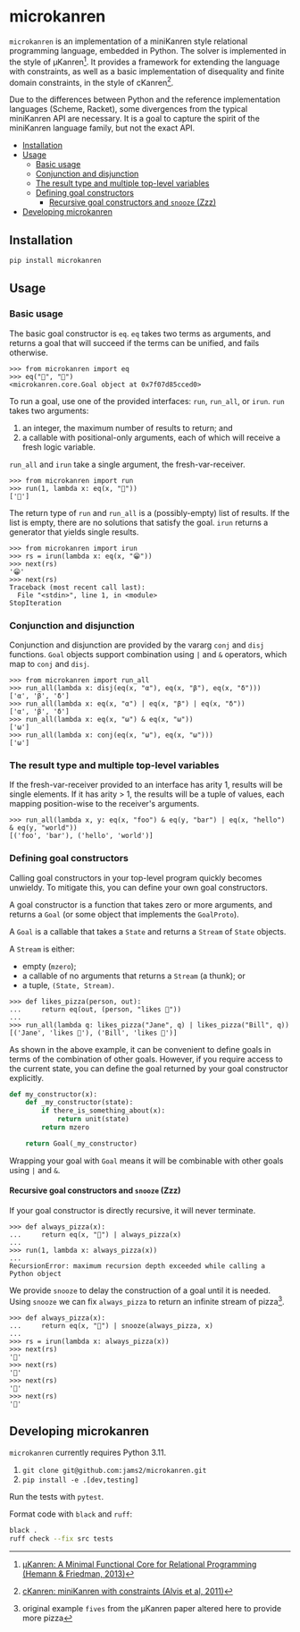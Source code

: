 # microkanren

`microkanren` is an implementation of a miniKanren style relational programming language, embedded in Python. The solver is implemented in the style of μKanren[^1]. It provides a framework for extending the language with constraints, as well as a basic implementation of disequality and finite domain constraints, in the style of cKanren[^2].

Due to the differences between Python and the reference implementation languages (Scheme, Racket), some divergences from the typical miniKanren API are necessary. It is a goal to capture the spirit of the miniKanren language family, but not the exact API.

* [Installation](#installation)
* [Usage](#usage)
  + [Basic usage](#basic-usage)
  + [Conjunction and disjunction](#conjunction-and-disjunction)
  + [The result type and multiple top-level variables](#the-result-type-and-multiple-top-level-variables)
  + [Defining goal constructors](#defining-goal-constructors)
    - [Recursive goal constructors and `snooze` (Zzz)](#recursive-goal-constructors-and--snooze---zzz-)
* [Developing microkanren](#developing-microkanren)

## Installation

``` bash
pip install microkanren
```

## Usage

### Basic usage

The basic goal constructor is `eq`. `eq` takes two terms as arguments, and returns a goal that will succeed if the terms can be unified, and fails otherwise.

``` python-console
>>> from microkanren import eq
>>> eq("🍕", "🍕")
<microkanren.core.Goal object at 0x7f07d85cced0>
```

To run a goal, use one of the provided interfaces: `run`, `run_all`, or `irun`. `run` takes two arguments:

1. an integer, the maximum number of results to return; and
2. a callable with positional-only arguments, each of which will receive a fresh logic variable.

`run_all` and `irun` take a single argument, the fresh-var-receiver.

``` python-console
>>> from microkanren import run
>>> run(1, lambda x: eq(x, "🍕"))
['🍕']
```

The return type of `run` and `run_all` is a (possibly-empty) list of results. If the list is empty, there are no solutions that satisfy the goal. `irun` returns a generator that yields single results.

``` python-console
>>> from microkanren import irun
>>> rs = irun(lambda x: eq(x, "😁"))
>>> next(rs)
'😁'
>>> next(rs)
Traceback (most recent call last):
  File "<stdin>", line 1, in <module>
StopIteration
```

### Conjunction and disjunction

Conjunction and disjunction are provided by the vararg `conj` and `disj` functions. `Goal` objects support combination using `|` and `&` operators, which map to `conj` and `disj`.

``` python-console
>>> from microkanren import run_all
>>> run_all(lambda x: disj(eq(x, "α"), eq(x, "β"), eq(x, "δ")))
['α', 'β', 'δ']
>>> run_all(lambda x: eq(x, "α") | eq(x, "β") | eq(x, "δ"))
['α', 'β', 'δ']
>>> run_all(lambda x: eq(x, "ω") & eq(x, "ω"))
['ω']
>>> run_all(lambda x: conj(eq(x, "ω"), eq(x, "ω")))
['ω']
```

### The result type and multiple top-level variables

If the fresh-var-receiver provided to an interface has arity 1, results will be single elements. If it has arity > 1, the results will be a tuple of values, each mapping position-wise to the receiver's arguments.

``` python-console
>>> run_all(lambda x, y: eq(x, "foo") & eq(y, "bar") | eq(x, "hello") & eq(y, "world"))
[('foo', 'bar'), ('hello', 'world')]
```

### Defining goal constructors

Calling goal constructors in your top-level program quickly becomes unwieldy. To mitigate this, you can define your own goal constructors.

A goal constructor is a function that takes zero or more arguments, and returns a `Goal` (or some object that implements the `GoalProto`).

A `Goal` is a callable that takes a `State` and returns a `Stream` of `State` objects.

A `Stream` is either:
- empty (`mzero`);
- a callable of no arguments that returns a `Stream` (a thunk); or
- a tuple, `(State, Stream)`.

``` python-console
>>> def likes_pizza(person, out):
...     return eq(out, (person, "likes 🍕"))
...
>>> run_all(lambda q: likes_pizza("Jane", q) | likes_pizza("Bill", q))
[('Jane', 'likes 🍕'), ('Bill', 'likes 🍕')]
```

As shown in the above example, it can be convenient to define goals in terms of the combination of other goals. However, if you require access to the current state, you can define the goal returned by your goal constructor explicitly.

``` python
def my_constructor(x):
    def _my_constructor(state):
        if there_is_something_about(x):
            return unit(state)
        return mzero

    return Goal(_my_constructor)
```

Wrapping your goal with `Goal` means it will be combinable with other goals using `|` and `&`.

#### Recursive goal constructors and `snooze` (Zzz)

If your goal constructor is directly recursive, it will never terminate.

``` python-console
>>> def always_pizza(x):
...     return eq(x, "🍕") | always_pizza(x)
...
>>> run(1, lambda x: always_pizza(x))
...
RecursionError: maximum recursion depth exceeded while calling a Python object
```

We provide `snooze` to delay the construction of a goal until it is needed. Using `snooze` we can fix `always_pizza` to return an infinite stream of pizza[^3].

``` python-console
>>> def always_pizza(x):
...     return eq(x, "🍕") | snooze(always_pizza, x)
...
>>> rs = irun(lambda x: always_pizza(x))
>>> next(rs)
'🍕'
>>> next(rs)
'🍕'
>>> next(rs)
'🍕'
>>> next(rs)
'🍕'
```

## Developing microkanren

`microkanren` currently requires Python 3.11.

1. `git clone git@github.com:jams2/microkanren.git`
2. `pip install -e .[dev,testing]`

Run the tests with `pytest`.

Format code with `black` and `ruff`:

``` bash
black .
ruff check --fix src tests
```

[^1]: [μKanren: A Minimal Functional Core for Relational Programming (Hemann & Friedman, 2013)](http://webyrd.net/scheme-2013/papers/HemannMuKanren2013.pdf)
[^2]: [cKanren: miniKanren with constraints (Alvis et al, 2011)](http://www.schemeworkshop.org/2011/papers/Alvis2011.pdf)
[^3]: original example `fives` from the μKanren paper altered here to provide more pizza
